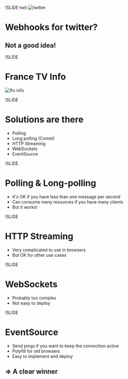 !SLIDE twit
![twitter](images/twitter.png)
# Webhooks for twitter? #
## Not a good idea! ##

!SLIDE
# France TV Info #

![ftv info](images/banner_ftvinfo.png)

!SLIDE
# Solutions are there #

* Polling
* Long polling (Comet)
* HTTP Streaming
* WebSockets
* EventSource

!SLIDE
# Polling & Long-polling

* It's OK if you have less than one message per second
* Can consume many resources if you have many clients
* But it works!

!SLIDE
# HTTP Streaming #

* Very complicated to use in browsers
* But OK for other use cases

!SLIDE
# WebSockets #

* Probably too complex
* Not easy to deploy

!SLIDE
# EventSource #

* Send pings if you want to keep the connection active
* Polyfill for old browsers
* Easy to implement and deploy

## ⇒ A clear winner ##
